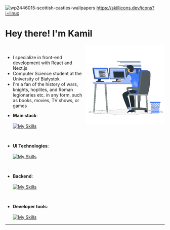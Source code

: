 ![wp2446015-scottish-castles-wallpapers](https://github.com/TheSinOfGreed/TheSinOfGreed/assets/80159294/2af2a207-9a98-44b1-b42c-8dd7d8592e89)
https://skillicons.dev/icons?i=linux
<h1>Hey there! I'm Kamil</h1>

<picture> <img align="right" src="https://github.com/0xAbdulKhalid/0xAbdulKhalid/raw/main/assets/mdImages/Right_Side.gif" width = 250px></picture>

<br>

- I specialize in front-end development with React and Next.js
- Computer Science student at the University of Białystok
- I'm a fan of the history of wars, knights, hoplites, and Roman legionaries etc. in any form, such as books, movies, TV shows, or games

<p align="center">

- **Main stack**: </br></br>
    [![My Skills](https://skillicons.dev/icons?i=ts,js,react,redux,nextjs&theme=light)](https://skillicons.dev)
    
<br>   
    
- **UI Technologies**: </br></br>
    [![My Skills](https://skillicons.dev/icons?i=css,sass,styledcomponents,bootstrap,tailwind&theme=light)](https://skillicons.dev)

<br>

- **Backend**: </br></br>
    [![My Skills](https://skillicons.dev/icons?i=nodejs,express,mysql,postgres,java&theme=light)](https://skillicons.dev)
  
<br>

- **Developer tools**: </br></br>
    [![My Skills](https://skillicons.dev/icons?i=docker,postman,git,github,stackoverflow,jquerry&theme=light)](https://skillicons.dev)
-----
